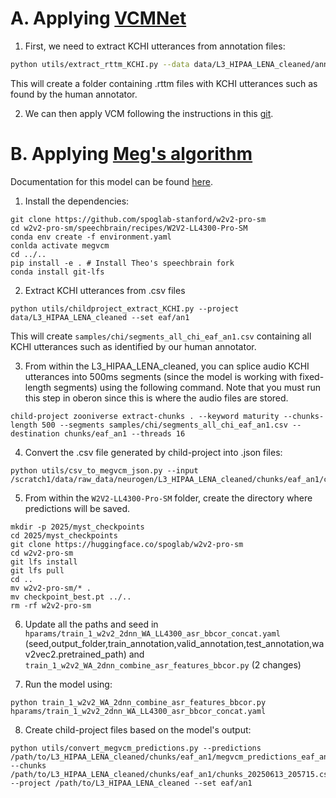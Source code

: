 # A. Applying [VCMNet](https://github.com/LAAC-LSCP/vcm)

1. First, we need to extract KCHI utterances from annotation files:

```sh
python utils/extract_rttm_KCHI.py --data data/L3_HIPAA_LENA_cleaned/annotations/eaf/an1/converted --output data/L3_HIPAA_LENA_cleaned/annotations/eaf/an1/rttm
```

This will create a folder containing .rttm files with KCHI utterances such as found by the human annotator. 

2. We can then apply VCM following the instructions in this [git](https://github.com/LAAC-LSCP/vcm).

# B. Applying [Meg's algorithm](https://github.com/spoglab-stanford/w2v2-pro-sm/tree/main/speechbrain/recipes/W2V2-LL4300-Pro-SM)

Documentation for this model can be found [here](https://github.com/spoglab-stanford/w2v2-pro-sm/tree/main/speechbrain/recipes/W2V2-LL4300-Pro-SM).

1. Install the dependencies:

```shell
git clone https://github.com/spoglab-stanford/w2v2-pro-sm
cd w2v2-pro-sm/speechbrain/recipes/W2V2-LL4300-Pro-SM
conda env create -f environment.yaml
conlda activate megvcm
cd ../..
pip install -e . # Install Theo's speechbrain fork
conda install git-lfs
```

2. Extract KCHI utterances from .csv files

```shell
python utils/childproject_extract_KCHI.py --project data/L3_HIPAA_LENA_cleaned --set eaf/an1
```

This will create `samples/chi/segments_all_chi_eaf_an1.csv` containing all KCHI utterances such as identified by our human annotator.

3. From within the L3_HIPAA_LENA_cleaned, you can splice audio KCHI utterances into 500ms segments (since the model is working with fixed-length segments) using the following command. 
Note that you must run this step in oberon since this is where the audio files are stored. 

```shell
child-project zooniverse extract-chunks . --keyword maturity --chunks-length 500 --segments samples/chi/segments_all_chi_eaf_an1.csv --destination chunks/eaf_an1 --threads 16
```

4. Convert the .csv file generated by child-project into .json files:

```shell
python utils/csv_to_megvcm_json.py --input /scratch1/data/raw_data/neurogen/L3_HIPAA_LENA_cleaned/chunks/eaf_an1/chunks_20250613_205715.csv
```

5. From within the `W2V2-LL4300-Pro-SM` folder, create the directory where predictions will be saved.

```shell
mkdir -p 2025/myst_checkpoints
cd 2025/myst_checkpoints
git clone https://huggingface.co/spoglab/w2v2-pro-sm
cd w2v2-pro-sm
git lfs install
git lfs pull
cd ..
mv w2v2-pro-sm/* .
mv checkpoint_best.pt ../..
rm -rf w2v2-pro-sm
```

6. Update all the paths and seed in `hparams/train_1_w2v2_2dnn_WA_LL4300_asr_bbcor_concat.yaml` (seed,output_folder,train_annotation,valid_annotation,test_annotation,wav2vec2.pretrained_path) and `train_1_w2v2_WA_2dnn_combine_asr_features_bbcor.py` (2 changes)


7. Run the model using:

```shell
python train_1_w2v2_WA_2dnn_combine_asr_features_bbcor.py hparams/train_1_w2v2_2dnn_WA_LL4300_asr_bbcor_concat.yaml
```

8. Create child-project files based on the model's output:

```shell
python utils/convert_megvcm_predictions.py --predictions /path/to/L3_HIPAA_LENA_cleaned/chunks/eaf_an1/megvcm_predictions_eaf_an1.csv --chunks /path/to/L3_HIPAA_LENA_cleaned/chunks/eaf_an1/chunks_20250613_205715.csv --project /path/to/L3_HIPAA_LENA_cleaned --set eaf/an1
```